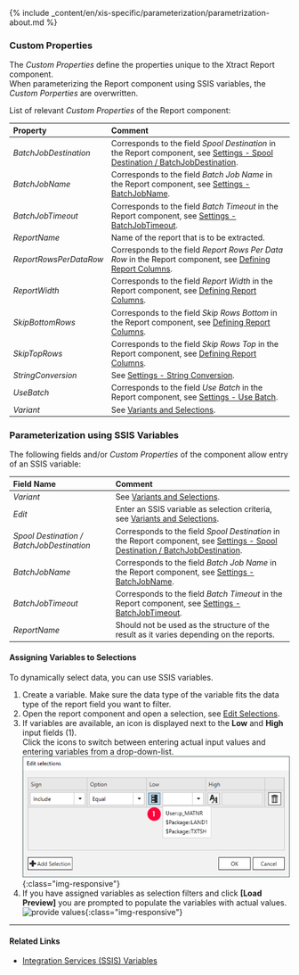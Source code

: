 
{% include _content/en/xis-specific/parameterization/parametrization-about.md  %}

### Custom Properties

The *Custom Properties* define the properties unique to the Xtract Report component. <br>
When parameterizing the Report component using SSIS variables, the *Custom Porperties* are overwritten.

List of relevant *Custom Properties* of the Report component:

|Property|Comment|
|:----|:----|
| *BatchJobDestination* | Corresponds to the field *Spool Destination* in the Report component, see [Settings - Spool Destination / BatchJobDestination](./settings). |
| *BatchJobName* | Corresponds to the field *Batch Job Name* in the Report component, see [Settings -BatchJobName](./settings). |
| *BatchJobTimeout* | Corresponds to the field *Batch Timeout* in the Report component, see [Settings - BatchJobTimeout](./settings).|
| *ReportName* | Name of the report that is to be extracted.|
| *ReportRowsPerDataRow* | Corresponds to the field *Report Rows Per Data Row* in the Report component, see [Defining Report Columns](./report-columns-define). |
| *ReportWidth* | Corresponds to the field *Report Width* in the Report component, see [Defining Report Columns](./report-columns-define). |
| *SkipBottomRows* | Corresponds to the field *Skip Rows Bottom* in the Report component, see [Defining Report Columns](./report-columns-define). |
| *SkipTopRows* | Corresponds to the field *Skip Rows Top* in the Report component, see [Defining Report Columns](./report-columns-define). |
| *StringConversion* | See [Settings - String Conversion](./settings). |
| *UseBatch* | Corresponds to the field *Use Batch* in the Report component, see [Settings - Use Batch](./settings). |
| *Variant* | See [Variants and Selections](./variants-and-selections).|

### Parameterization using SSIS Variables
The following fields and/or *Custom Properties* of the component allow entry of an SSIS variable:

|Field Name|Comment|
|:----|:----|
| *Variant*|See [Variants and Selections](./variants-and-selections).|
| *Edit*|Enter an SSIS variable as selection criteria, see [Variants and Selections](./variants-and-selections).|
| *Spool Destination / BatchJobDestination* | Corresponds to the field *Spool Destination* in the Report component, see [Settings - Spool Destination / BatchJobDestination](./settings).|
| *BatchJobName*        |Corresponds to the field *Batch Job Name* in the Report component, see [Settings -BatchJobName](./settings).|
| *BatchJobTimeout*     |Corresponds to the field *Batch Timeout* in the Report component, see [Settings - BatchJobTimeout](./settings).|
| *ReportName*        |  Should not be used as the structure of the result as it varies depending on the reports.    |

#### Assigning Variables to Selections 

To dynamically select data, you can use SSIS variables.

1. Create a variable. Make sure the data type of the variable fits the data type of the report field you want to filter.
2. Open the report component and open a selection, see [Edit Selections](./variants-and-selections#edit-selections).<br> 
3. If variables are available, an icon is displayed next to the **Low** and **High** input fields (1). <br>
Click the icons to switch between entering actual input values and entering variables from a drop-down-list.<br>
![Selection-via-Variables](/img/content/xis/report_selection_via_variables.png){:class="img-responsive"}
4. If you have assigned variables as selection filters and click **[Load Preview]** you are prompted to populate the variables with actual values. <br>
![provide values](/img/content/odp/odp-provide-parameter-values.png){:class="img-responsive"}

****
#### Related Links
- [Integration Services (SSIS) Variables](https://docs.microsoft.com/en-us/sql/integration-services/integration-services-ssis-variables?view=sql-server-ver15)